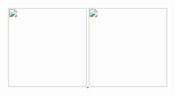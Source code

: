 <a href="https://github.com/ricardaun">
  <img height="160em" src="https://github-readme-stats-eight-theta.vercel.app/api?username=ricardaun&show_icons=true&theme=midnight-purple&include_all_commits=true&count_private=true"/>
  <img height="160em" src="https://github-readme-stats-eight-theta.vercel.app/api/top-langs/?username=ricardaun&layout=compact&langs_count=16&theme=midnight-purple"/>
<div>
